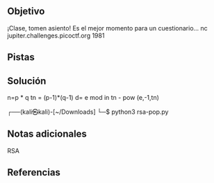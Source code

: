 ## Objetivo

¡Clase, tomen asiento! Es el mejor momento para un cuestionario... nc jupiter.challenges.picoctf.org 1981
## Pistas
## Solución

n=p * q
tn = (p-1)*(q-1)
d= e mod in tn - pow (e,-1,tn)

┌──(kali㉿kali)-[~/Downloads]
└─$ python3 rsa-pop.py

## Notas adicionales

RSA
## Referencias